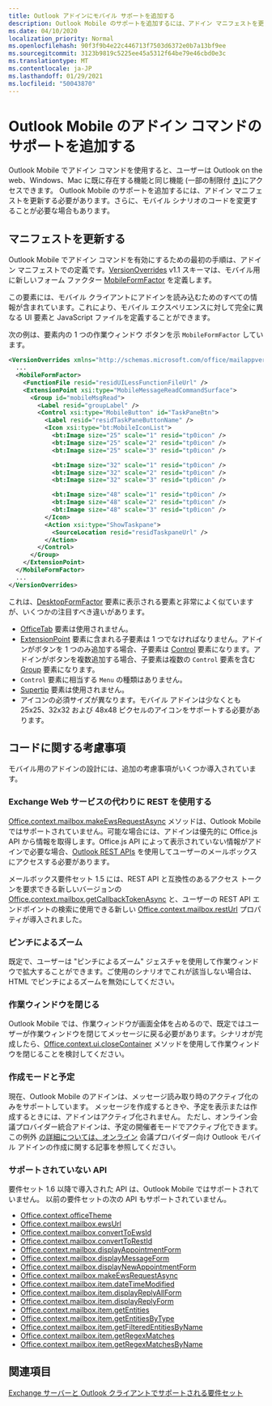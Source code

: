 ```yaml
---
title: Outlook アドインにモバイル サポートを追加する
description: Outlook Mobile のサポートを追加するには、アドイン マニフェストを更新する必要があります。さらに、モバイル シナリオのコードを変更することが必要な場合もあります。
ms.date: 04/10/2020
localization_priority: Normal
ms.openlocfilehash: 90f3f9b4e22c446713f7503d6372e0b7a13bf9ee
ms.sourcegitcommit: 3123b9819c5225ee45a5312f64be79e46cbd0e3c
ms.translationtype: MT
ms.contentlocale: ja-JP
ms.lasthandoff: 01/29/2021
ms.locfileid: "50043870"
---
```

# <a name="add-support-for-add-in-commands-for-outlook-mobile"></a>Outlook Mobile のアドイン コマンドのサポートを追加する

Outlook Mobile でアドイン コマンドを使用すると、ユーザーは Outlook on the web、Windows、Mac に既に存在する機能と同じ機能 (一部の制限付 [き)](#code-considerations)にアクセスできます。 Outlook Mobile のサポートを追加するには、アドイン マニフェストを更新する必要があります。さらに、モバイル シナリオのコードを変更することが必要な場合もあります。

## <a name="updating-the-manifest"></a>マニフェストを更新する

Outlook Mobile でアドイン コマンドを有効にするための最初の手順は、アドイン マニフェストでの定義です。[VersionOverrides](../reference/manifest/versionoverrides.md) v1.1 スキーマは、モバイル用に新しいフォーム ファクター [MobileFormFactor](../reference/manifest/mobileformfactor.md) を定義します。

この要素には、モバイル クライアントにアドインを読み込むためのすべての情報が含まれています。これにより、モバイル エクスペリエンスに対して完全に異なる UI 要素と JavaScript ファイルを定義することができます。

次の例は、要素内の 1 つの作業ウィンドウ ボタンを示 `MobileFormFactor` しています。

```xml
<VersionOverrides xmlns="http://schemas.microsoft.com/office/mailappversionoverrides/1.1" xsi:type="VersionOverridesV1_1">
  ...
  <MobileFormFactor>
    <FunctionFile resid="residUILessFunctionFileUrl" />
    <ExtensionPoint xsi:type="MobileMessageReadCommandSurface">
      <Group id="mobileMsgRead">
        <Label resid="groupLabel" />
        <Control xsi:type="MobileButton" id="TaskPaneBtn">
          <Label resid="residTaskPaneButtonName" />
          <Icon xsi:type="bt:MobileIconList">
            <bt:Image size="25" scale="1" resid="tp0icon" />
            <bt:Image size="25" scale="2" resid="tp0icon" />
            <bt:Image size="25" scale="3" resid="tp0icon" />

            <bt:Image size="32" scale="1" resid="tp0icon" />
            <bt:Image size="32" scale="2" resid="tp0icon" />
            <bt:Image size="32" scale="3" resid="tp0icon" />

            <bt:Image size="48" scale="1" resid="tp0icon" />
            <bt:Image size="48" scale="2" resid="tp0icon" />
            <bt:Image size="48" scale="3" resid="tp0icon" />
          </Icon>
          <Action xsi:type="ShowTaskpane">
            <SourceLocation resid="residTaskpaneUrl" />
          </Action>
        </Control>
      </Group>
    </ExtensionPoint>
  </MobileFormFactor>
  ...
</VersionOverrides>
```

これは、[DesktopFormFactor](../reference/manifest/desktopformfactor.md) 要素に表示される要素と非常によく似ていますが、いくつかの注目すべき違いがあります。

- [OfficeTab](../reference/manifest/officetab.md) 要素は使用されません。
- [ExtensionPoint](../reference/manifest/extensionpoint.md) 要素に含まれる子要素は 1 つでなければなりません。アドインがボタンを 1 つのみ追加する場合、子要素は [Control](../reference/manifest/control.md) 要素になります。アドインがボタンを複数追加する場合、子要素は複数の `Control` 要素を含む [Group](../reference/manifest/group.md) 要素になります。
- `Control` 要素に相当する `Menu` の種類はありません。
- [Supertip](../reference/manifest/supertip.md) 要素は使用されません。
- アイコンの必須サイズが異なります。モバイル アドインは少なくとも 25x25、32x32 および 48x48 ピクセルのアイコンをサポートする必要があります。

## <a name="code-considerations"></a>コードに関する考慮事項

モバイル用のアドインの設計には、追加の考慮事項がいくつか導入されています。

### <a name="use-rest-instead-of-exchange-web-services"></a>Exchange Web サービスの代わりに REST を使用する

[Office.context.mailbox.makeEwsRequestAsync](../reference/objectmodel/preview-requirement-set/office.context.mailbox.md#methods) メソッドは、Outlook Mobile ではサポートされていません。可能な場合には、アドインは優先的に Office.js API から情報を取得します。Office.js API によって表示されていない情報がアドインで必要な場合、[Outlook REST APIs](/outlook/rest/) を使用してユーザーのメールボックスにアクセスする必要があります。

メールボックス要件セット 1.5 には、REST API と互換性のあるアクセス トークンを要求できる新しいバージョンの [Office.context.mailbox.getCallbackTokenAsync](../reference/objectmodel/preview-requirement-set/office.context.mailbox.md#methods) と、ユーザーの REST API エンドポイントの検索に使用できる新しい [Office.context.mailbox.restUrl](../reference/objectmodel/preview-requirement-set/office.context.mailbox.md#properties) プロパティが導入されました。

### <a name="pinch-zoom"></a>ピンチによるズーム

既定で、ユーザーは "ピンチによるズーム" ジェスチャを使用して作業ウィンドウで拡大することができます。ご使用のシナリオでこれが該当しない場合は、HTML でピンチによるズームを無効にしてください。

### <a name="close-task-panes"></a>作業ウィンドウを閉じる

Outlook Mobile では、作業ウィンドウが画面全体を占めるので、既定ではユーザーが作業ウィンドウを閉じてメッセージに戻る必要があります。シナリオが完成したら、[Office.context.ui.closeContainer](/javascript/api/office/office.ui#closecontainer--) メソッドを使用して作業ウィンドウを閉じることを検討してください。

### <a name="compose-mode-and-appointments"></a>作成モードと予定

現在、Outlook Mobile のアドインは、メッセージ読み取り時のアクティブ化のみをサポートしています。 メッセージを作成するときや、予定を表示または作成するときには、アドインはアクティブ化されません。 ただし、オンライン会議プロバイダー統合アドインは、予定の開催者モードでアクティブ化できます。 この例外 [の詳細については、オンライン](online-meeting.md) 会議プロバイダー向け Outlook モバイル アドインの作成に関する記事を参照してください。

### <a name="unsupported-apis"></a>サポートされていない API

要件セット 1.6 以降で導入された API は、Outlook Mobile ではサポートされていません。 以前の要件セットの次の API もサポートされていません。

  - [Office.context.officeTheme](../reference/objectmodel/preview-requirement-set/office.context.md#officetheme-officetheme)
  - [Office.context.mailbox.ewsUrl](../reference/objectmodel/preview-requirement-set/office.context.mailbox.md#properties)
  - [Office.context.mailbox.convertToEwsId](../reference/objectmodel/preview-requirement-set/office.context.mailbox.md#methods)
  - [Office.context.mailbox.convertToRestId](../reference/objectmodel/preview-requirement-set/office.context.mailbox.md#methods)
  - [Office.context.mailbox.displayAppointmentForm](../reference/objectmodel/preview-requirement-set/office.context.mailbox.md#methods)
  - [Office.context.mailbox.displayMessageForm](../reference/objectmodel/preview-requirement-set/office.context.mailbox.md#methods)
  - [Office.context.mailbox.displayNewAppointmentForm](../reference/objectmodel/preview-requirement-set/office.context.mailbox.md#methods)
  - [Office.context.mailbox.makeEwsRequestAsync](../reference/objectmodel/preview-requirement-set/office.context.mailbox.md#methods)
  - [Office.context.mailbox.item.dateTimeModified](../reference/objectmodel/preview-requirement-set/office.context.mailbox.item.md#properties)
  - [Office.context.mailbox.item.displayReplyAllForm](../reference/objectmodel/preview-requirement-set/office.context.mailbox.item.md#methods)
  - [Office.context.mailbox.item.displayReplyForm](../reference/objectmodel/preview-requirement-set/office.context.mailbox.item.md#methods)
  - [Office.context.mailbox.item.getEntities](../reference/objectmodel/preview-requirement-set/office.context.mailbox.item.md#methods)
  - [Office.context.mailbox.item.getEntitiesByType](../reference/objectmodel/preview-requirement-set/office.context.mailbox.item.md#methods)
  - [Office.context.mailbox.item.getFilteredEntitiesByName](../reference/objectmodel/preview-requirement-set/office.context.mailbox.item.md#methods)
  - [Office.context.mailbox.item.getRegexMatches](../reference/objectmodel/preview-requirement-set/office.context.mailbox.item.md#methods)
  - [Office.context.mailbox.item.getRegexMatchesByName](../reference/objectmodel/preview-requirement-set/office.context.mailbox.item.md#methods)

## <a name="see-also"></a>関連項目

[Exchange サーバーと Outlook クライアントでサポートされる要件セット](../reference/requirement-sets/outlook-api-requirement-sets.md#requirement-sets-supported-by-exchange-servers-and-outlook-clients)